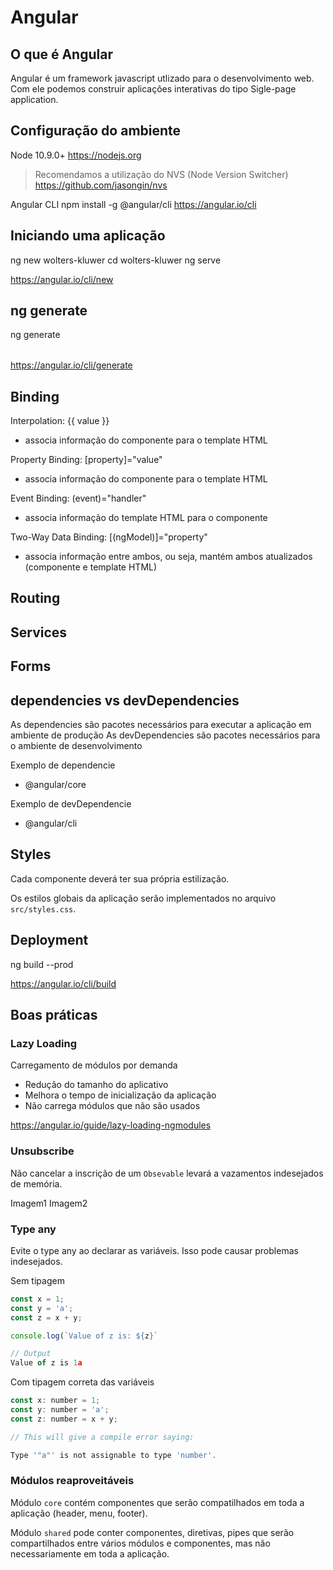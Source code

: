 # Angular

## O que é Angular

Angular é um framework javascript utlizado para o desenvolvimento web. Com ele podemos construir aplicações interativas do tipo Sigle-page application.

## Configuração do ambiente

Node 10.9.0+
https://nodejs.org

> Recomendamos a utilização do NVS (Node Version Switcher)
https://github.com/jasongin/nvs

Angular CLI
npm install -g @angular/cli
https://angular.io/cli

## Iniciando uma aplicação

ng new wolters-kluwer
cd wolters-kluwer
ng serve

https://angular.io/cli/new

## ng generate

ng generate <option>

https://angular.io/cli/generate

## Binding

Interpolation: {{ value }}
- associa informação do componente para o template HTML

Property Binding: [property]="value"
- associa informação do componente para o template HTML

Event Binding: (event)="handler"
- associa informação do template HTML para o componente

Two-Way Data Binding: [(ngModel)]="property"
- associa informação entre ambos, ou seja, mantém ambos atualizados (componente e template HTML)

## Routing

## Services

## Forms

## dependencies vs devDependencies

As dependencies são pacotes necessários para executar a aplicação em ambiente de produção
As devDependencies são pacotes necessários para o ambiente de desenvolvimento

Exemplo de dependencie

- @angular/core

Exemplo de devDependencie

- @angular/cli

## Styles

Cada componente deverá ter sua própria estilização.

Os estilos globais da aplicação serão implementados no arquivo `src/styles.css`.

## Deployment

ng build --prod

https://angular.io/cli/build

## Boas práticas

### Lazy Loading

Carregamento de módulos por demanda

- Redução do tamanho do aplicativo
- Melhora o tempo de inicialização da aplicação
- Não carrega módulos que não são usados

https://angular.io/guide/lazy-loading-ngmodules

### Unsubscribe

Não cancelar a inscrição de um `Obsevable` levará a vazamentos indesejados de memória.

Imagem1
Imagem2

### Type any

Evite o type any ao declarar as variáveis. Isso pode causar problemas indesejados.

Sem tipagem

```javascript
const x = 1;
const y = 'a';
const z = x + y;

console.log(`Value of z is: ${z}`

// Output
Value of z is 1a
```

Com tipagem correta das variáveis

```javascript
const x: number = 1;
const y: number = 'a';
const z: number = x + y;

// This will give a compile error saying:

Type '"a"' is not assignable to type 'number'.
```

### Módulos reaproveitáveis

Módulo `core` contém componentes que serão compatilhados em toda a aplicação (header, menu, footer).

Módulo `shared` pode conter componentes, diretivas, pipes que serão compartilhados entre vários módulos e componentes, mas não necessariamente em toda a aplicação.